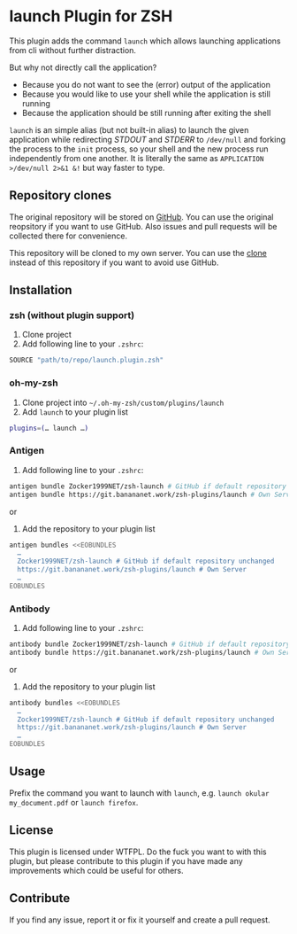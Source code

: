 # launch Plugin for ZSH

This plugin adds the command `launch` which allows launching applications from cli without further distraction.

But why not directly call the application?
- Because you do not want to see the (error) output of the application
- Because you would like to use your shell while the application is still running
- Because the application should be still running after exiting the shell

`launch` is an simple alias (but not built-in alias) to launch the given application
while redirecting *STDOUT* and *STDERR* to `/dev/null`
and forking the process to the `init` process,
so your shell and the new process run independently from one another.
It is literally the same as `APPLICATION >/dev/null 2>&1 &!` but way faster to type.

## Repository clones

The original repository will be stored on [GitHub](https://github.com/Zocker1999NET/zsh-launch).
You can use the original reopsitory if you want to use GitHub.
Also issues and pull requests will be collected there for convenience.

This repository will be cloned to my own server.
You can use the [clone](https://git.banananet.work/zsh-plugins/launch) instead of this repository
if you want to avoid use GitHub.

## Installation

### zsh (without plugin support)

1. Clone project
2. Add following line to your `.zshrc`:
```sh
SOURCE "path/to/repo/launch.plugin.zsh"
```

### oh-my-zsh

1. Clone project into `~/.oh-my-zsh/custom/plugins/launch`
2. Add `launch` to your plugin list
```sh
plugins=(… launch …)
```

### Antigen

1. Add following line to your `.zshrc`:
```sh
antigen bundle Zocker1999NET/zsh-launch # GitHub if default repository unchanged
antigen bundle https://git.banananet.work/zsh-plugins/launch # Own Server
```

or

1. Add the repository to your plugin list
```sh
antigen bundles <<EOBUNDLES
  …
  Zocker1999NET/zsh-launch # GitHub if default repository unchanged
  https://git.banananet.work/zsh-plugins/launch # Own Server
  …
EOBUNDLES
```

### Antibody

1. Add following line to your `.zshrc`:
```sh
antibody bundle Zocker1999NET/zsh-launch # GitHub if default repository unchanged
antibody bundle https://git.banananet.work/zsh-plugins/launch # Own Server
```

or

1. Add the repository to your plugin list
```sh
antibody bundles <<EOBUNDLES
  …
  Zocker1999NET/zsh-launch # GitHub if default repository unchanged
  https://git.banananet.work/zsh-plugins/launch # Own Server
  …
EOBUNDLES
```

## Usage

Prefix the command you want to launch with `launch`,
e.g. `launch okular my_document.pdf` or `launch firefox`.

## License

This plugin is licensed under WTFPL.
Do the fuck you want to with this plugin,
but please contribute to this plugin if you have made any improvements which could be useful for others.

## Contribute

If you find any issue, report it
or fix it yourself and create a pull request.
